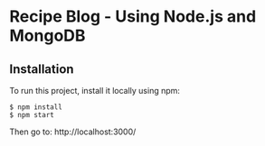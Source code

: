 # Recipe Blog - Using Node.js and MongoDB

## Installation
To run this project, install it locally using npm:

```
$ npm install
$ npm start
```
Then go to: http://localhost:3000/

